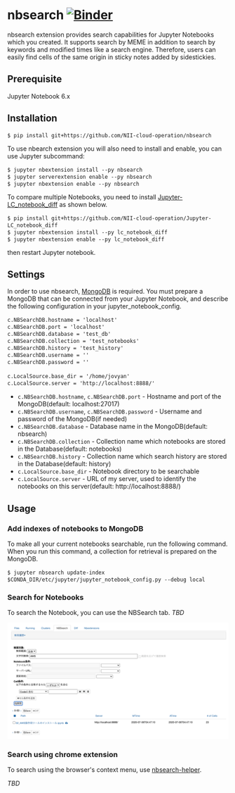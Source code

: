 # nbsearch [![Binder](https://mybinder.org/badge_logo.svg)](https://mybinder.org/v2/gh/NII-cloud-operation/nbsearch/master)

nbsearch extension provides search capabilities for Jupyter Notebooks which you created. It supports search by MEME in addition to search by keywords and modified times like a search engine. Therefore, users can easily find cells of the same origin in sticky notes added by sidestickies.

## Prerequisite

Jupyter Notebook 6.x

## Installation

```
$ pip install git+https://github.com/NII-cloud-operation/nbsearch
```

To use nbearch extension you will also need to install and enable, you can use Jupyter subcommand:

```
$ jupyter nbextension install --py nbsearch
$ jupyter serverextension enable --py nbsearch
$ jupyter nbextension enable --py nbsearch
```

To compare multiple Notebooks, you need to install [Jupyter-LC_notebook_diff](https://github.com/NII-cloud-operation/Jupyter-LC_notebook_diff) as shown below.

```
$ pip install git+https://github.com/NII-cloud-operation/Jupyter-LC_notebook_diff
$ jupyter nbextension install --py lc_notebook_diff
$ jupyter nbextension enable --py lc_notebook_diff
```

then restart Jupyter notebook.

## Settings

In order to use nbsearch, [MongoDB](https://www.mongodb.com/) is required.
You must prepare a MongoDB that can be connected from your Jupyter Notebook,
and describe the following configuration in your jupyter_notebook_config.

```
c.NBSearchDB.hostname = 'localhost'
c.NBSearchDB.port = 'localhost'
c.NBSearchDB.database = 'test_db'
c.NBSearchDB.collection = 'test_notebooks'
c.NBSearchDB.history = 'test_history'
c.NBSearchDB.username = ''
c.NBSearchDB.password = ''

c.LocalSource.base_dir = '/home/jovyan'
c.LocalSource.server = 'http://localhost:8888/'
```

* `c.NBSearchDB.hostname`, `c.NBSearchDB.port` - Hostname and port of the MongoDB(default: localhost:27017)
* `c.NBSearchDB.username`, `c.NBSearchDB.password` - Username and password of the MongoDB(if needed)
* `c.NBSearchDB.database` - Database name in the MongoDB(default: nbsearch)
* `c.NBSearchDB.collection` - Collection name which notebooks are stored in the Database(default: notebooks)
* `c.NBSearchDB.history` - Collection name which search history are stored in the Database(default: history)
* `c.LocalSource.base_dir` - Notebook directory to be searchable
* `c.LocalSource.server` - URL of my server, used to identify the notebooks on this server(default: http://localhost:8888/)

## Usage

### Add indexes of notebooks to MongoDB

To make all your current notebooks searchable, run the following command. When you run this command, a collection for retrieval is prepared on the MongoDB.

```
$ jupyter nbsearch update-index $CONDA_DIR/etc/jupyter/jupyter_notebook_config.py --debug local
```

### Search for Notebooks

To search the Notebook, you can use the NBSearch tab. *TBD*

![NBSearch tab](./images/tab.png)

### Search using chrome extension

To search using the browser's context menu, use [nbsearch-helper](https://github.com/NII-cloud-operation/nbsearch-helper).

*TBD*

